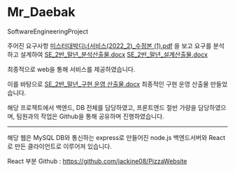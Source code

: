 # Mr_Daebak
SoftwareEngineeringProject

주어진 요구사항 [미스터대박디너서비스(2022_2)_수정본 (1).pdf](https://github.com/sok5188/Mr_Daebak/files/10146661/2022_2._.1.pdf) 을 보고 요구를 분석하고 설계하여 
[SE_2반_말년_분석산출물.docx](https://github.com/sok5188/Mr_Daebak/files/10146665/SE_2._._.docx)
[SE_2반_말년_설계산출물.docx](https://github.com/sok5188/Mr_Daebak/files/10146666/SE_2._._.docx)

최종적으로 web을 통해 서비스를 제공하였습니다.

이를 바탕으로 [SE_2반_말년_구현 운영 산출물.docx](https://github.com/sok5188/Mr_Daebak/files/10146668/SE_2._._.docx) 최종적인 구현 운영 산출물 만들었습니다.

해당 프로젝트에서 백엔드, DB 전체를 담당하였고, 프론트엔드 절반 가량을 담당하였으며, 팀원과의 작업은 Github을 통해 공유하며 진행하였습니다.

---

해당 웹은 MySQL DB와 통신하는 express로 만들어진 node.js 백엔드서버와 React로 만든 클라이언트로 이루어져 있습니다.  

React 부분 Github : https://github.com/jackine08/PizzaWebsite
